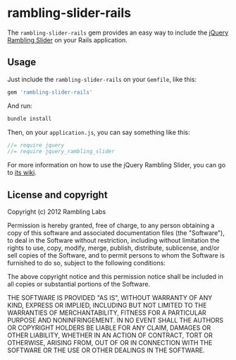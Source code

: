 # rambling-slider-rails

The `rambling-slider-rails` gem provides an easy way to include the [jQuery Rambling Slider](https://github.com/ramblinglabs/rambling.slider) on your Rails application.

## Usage

Just include the `rambling-slider-rails` on your `Gemfile`, like this:

``` ruby
gem 'rambling-slider-rails'
```

And run:

``` bash
bundle install
```

Then, on your `application.js`, you can say something like this:

``` javascript
//= require jquery
//= require jquery_rambling_slider
```

For more information on how to use the jQuery Rambling Slider, you can go to [its wiki](https://github.com/ramblinglabs/rambling.slider/wiki).

## License and copyright

Copyright (c) 2012 Rambling Labs

Permission is hereby granted, free of charge, to any person obtaining a copy of this software and associated documentation files (the "Software"), to deal in the Software without restriction, including without limitation the rights to use, copy, modify, merge, publish, distribute, sublicense, and/or sell copies of the Software, and to permit persons to whom the Software is furnished to do so, subject to the following conditions:

The above copyright notice and this permission notice shall be included in all copies or substantial portions of the Software.

THE SOFTWARE IS PROVIDED "AS IS", WITHOUT WARRANTY OF ANY KIND, EXPRESS OR IMPLIED, INCLUDING BUT NOT LIMITED TO THE WARRANTIES OF MERCHANTABILITY, FITNESS FOR A PARTICULAR PURPOSE AND NONINFRINGEMENT. IN NO EVENT SHALL THE AUTHORS OR COPYRIGHT HOLDERS BE LIABLE FOR ANY CLAIM, DAMAGES OR OTHER LIABILITY, WHETHER IN AN ACTION OF CONTRACT, TORT OR OTHERWISE, ARISING FROM, OUT OF OR IN CONNECTION WITH THE SOFTWARE OR THE USE OR OTHER DEALINGS IN THE SOFTWARE.
